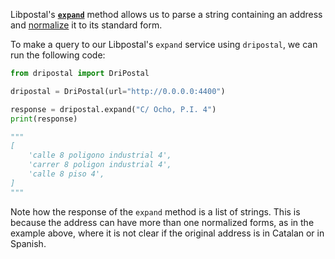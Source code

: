 Libpostal's [**`expand`**](https://github.com/openvenues/libpostal#examples-of-normalization) method allows us to parse a string 
containing an address and 
[normalize](https://github.com/openvenues/libpostal#examples-of-normalization)
it to its standard form.

To make a query to our Libpostal's `expand` service using `dripostal`, we can 
run the following code:

```python
from dripostal import DriPostal

dripostal = DriPostal(url="http://0.0.0.0:4400")

response = dripostal.expand("C/ Ocho, P.I. 4")
print(response)

"""
[
    'calle 8 poligono industrial 4', 
    'carrer 8 poligon industrial 4',
    'calle 8 piso 4', 
]
"""
```

Note how the response of the `expand` method is a list of strings. This is
because the address can have more than one normalized forms, as in the example
above, where it is not clear if the original address is in Catalan or 
in Spanish.